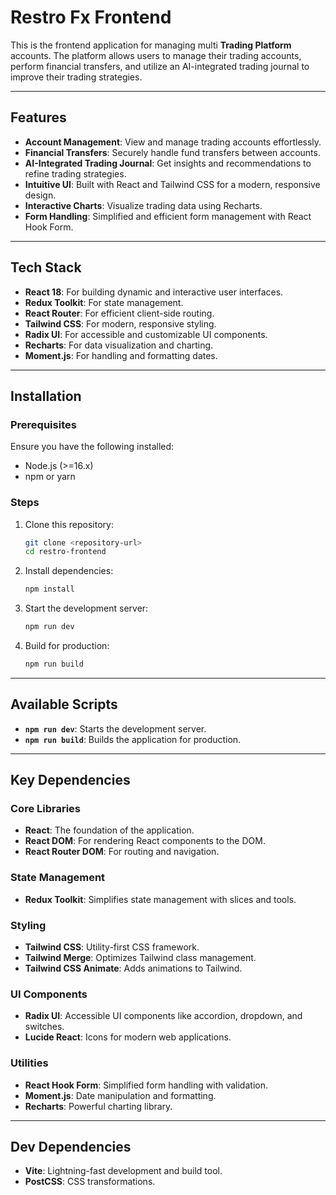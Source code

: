 # Restro Fx Frontend

This is the frontend application for managing multi **Trading Platform** accounts. The platform allows users to manage their trading accounts, perform financial transfers, and utilize an AI-integrated trading journal to improve their trading strategies.

---

## **Features**

- **Account Management**: View and manage trading accounts effortlessly.
- **Financial Transfers**: Securely handle fund transfers between accounts.
- **AI-Integrated Trading Journal**: Get insights and recommendations to refine trading strategies.
- **Intuitive UI**: Built with React and Tailwind CSS for a modern, responsive design.
- **Interactive Charts**: Visualize trading data using Recharts.
- **Form Handling**: Simplified and efficient form management with React Hook Form.

---

## **Tech Stack**

- **React 18**: For building dynamic and interactive user interfaces.
- **Redux Toolkit**: For state management.
- **React Router**: For efficient client-side routing.
- **Tailwind CSS**: For modern, responsive styling.
- **Radix UI**: For accessible and customizable UI components.
- **Recharts**: For data visualization and charting.
- **Moment.js**: For handling and formatting dates.

---

## **Installation**

### Prerequisites
Ensure you have the following installed:
- Node.js (>=16.x)
- npm or yarn

### Steps
1. Clone this repository:
   ```bash
   git clone <repository-url>
   cd restro-frontend
   ```

2. Install dependencies:
   ```bash
   npm install
   ```

3. Start the development server:
   ```bash
   npm run dev
   ```

4. Build for production:
   ```bash
   npm run build
   ```
   
---

## **Available Scripts**

- **`npm run dev`**: Starts the development server.
- **`npm run build`**: Builds the application for production.

---

## **Key Dependencies**

### **Core Libraries**
- **React**: The foundation of the application.
- **React DOM**: For rendering React components to the DOM.
- **React Router DOM**: For routing and navigation.

### **State Management**
- **Redux Toolkit**: Simplifies state management with slices and tools.

### **Styling**
- **Tailwind CSS**: Utility-first CSS framework.
- **Tailwind Merge**: Optimizes Tailwind class management.
- **Tailwind CSS Animate**: Adds animations to Tailwind.

### **UI Components**
- **Radix UI**: Accessible UI components like accordion, dropdown, and switches.
- **Lucide React**: Icons for modern web applications.

### **Utilities**
- **React Hook Form**: Simplified form handling with validation.
- **Moment.js**: Date manipulation and formatting.
- **Recharts**: Powerful charting library.

---

## **Dev Dependencies**

- **Vite**: Lightning-fast development and build tool.
- **PostCSS**: CSS transformations.